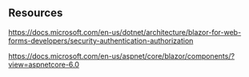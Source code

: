 ﻿
## Resources
https://docs.microsoft.com/en-us/dotnet/architecture/blazor-for-web-forms-developers/security-authentication-authorization

https://docs.microsoft.com/en-us/aspnet/core/blazor/components/?view=aspnetcore-6.0

